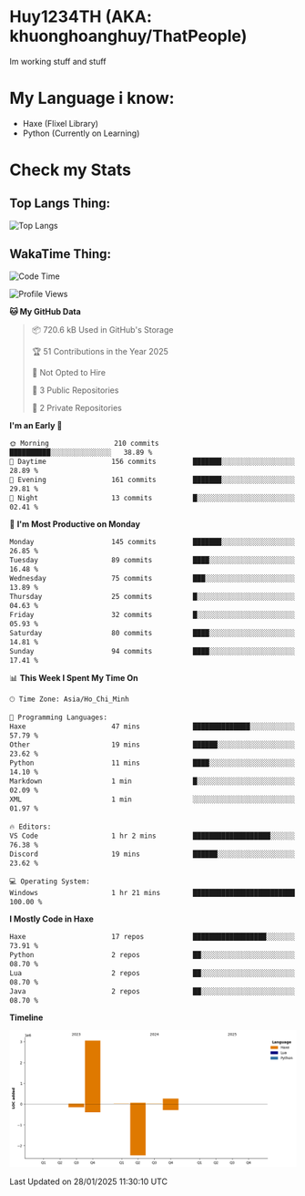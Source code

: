 # Huy1234TH (AKA: khuonghoanghuy/ThatPeople)
Im working stuff and stuff

# My Language i know:
- Haxe (Flixel Library)
- Python (Currently on Learning)

# Check my Stats
## Top Langs Thing:
![Top Langs](https://github-readme-stats.vercel.app/api/top-langs/?username=khuonghoanghuy&hide_progress=false)

## WakaTime Thing:
<!--START_SECTION:waka-->
![Code Time](http://img.shields.io/badge/Code%20Time-3%20hrs%2010%20mins-blue)

![Profile Views](http://img.shields.io/badge/Profile%20Views-141-blue)

**🐱 My GitHub Data** 

> 📦 720.6 kB Used in GitHub's Storage 
 > 
> 🏆 51 Contributions in the Year 2025
 > 
> 🚫 Not Opted to Hire
 > 
> 📜 3 Public Repositories 
 > 
> 🔑 2 Private Repositories 
 > 
**I'm an Early 🐤** 

```text
🌞 Morning                210 commits         ██████████░░░░░░░░░░░░░░░   38.89 % 
🌆 Daytime                156 commits         ███████░░░░░░░░░░░░░░░░░░   28.89 % 
🌃 Evening                161 commits         ███████░░░░░░░░░░░░░░░░░░   29.81 % 
🌙 Night                  13 commits          █░░░░░░░░░░░░░░░░░░░░░░░░   02.41 % 
```
📅 **I'm Most Productive on Monday** 

```text
Monday                   145 commits         ███████░░░░░░░░░░░░░░░░░░   26.85 % 
Tuesday                  89 commits          ████░░░░░░░░░░░░░░░░░░░░░   16.48 % 
Wednesday                75 commits          ███░░░░░░░░░░░░░░░░░░░░░░   13.89 % 
Thursday                 25 commits          █░░░░░░░░░░░░░░░░░░░░░░░░   04.63 % 
Friday                   32 commits          █░░░░░░░░░░░░░░░░░░░░░░░░   05.93 % 
Saturday                 80 commits          ████░░░░░░░░░░░░░░░░░░░░░   14.81 % 
Sunday                   94 commits          ████░░░░░░░░░░░░░░░░░░░░░   17.41 % 
```


📊 **This Week I Spent My Time On** 

```text
🕑︎ Time Zone: Asia/Ho_Chi_Minh

💬 Programming Languages: 
Haxe                     47 mins             ██████████████░░░░░░░░░░░   57.79 % 
Other                    19 mins             ██████░░░░░░░░░░░░░░░░░░░   23.62 % 
Python                   11 mins             ████░░░░░░░░░░░░░░░░░░░░░   14.10 % 
Markdown                 1 min               █░░░░░░░░░░░░░░░░░░░░░░░░   02.09 % 
XML                      1 min               ░░░░░░░░░░░░░░░░░░░░░░░░░   01.97 % 

🔥 Editors: 
VS Code                  1 hr 2 mins         ███████████████████░░░░░░   76.38 % 
Discord                  19 mins             ██████░░░░░░░░░░░░░░░░░░░   23.62 % 

💻 Operating System: 
Windows                  1 hr 21 mins        █████████████████████████   100.00 % 
```

**I Mostly Code in Haxe** 

```text
Haxe                     17 repos            ██████████████████░░░░░░░   73.91 % 
Python                   2 repos             ██░░░░░░░░░░░░░░░░░░░░░░░   08.70 % 
Lua                      2 repos             ██░░░░░░░░░░░░░░░░░░░░░░░   08.70 % 
Java                     2 repos             ██░░░░░░░░░░░░░░░░░░░░░░░   08.70 % 
```



**Timeline**

![Lines of Code chart](https://raw.githubusercontent.com/khuonghoanghuy/khuonghoanghuy/main/assets/bar_graph.png)


 Last Updated on 28/01/2025 11:30:10 UTC
<!--END_SECTION:waka-->

